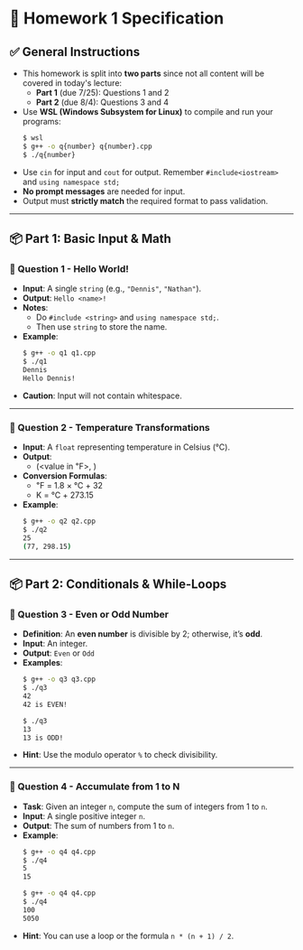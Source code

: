 # 📝 Homework 1 Specification

## ✅ General Instructions
- This homework is split into **two parts** since not all content will be covered in today's lecture:
  - **Part 1** (due 7/25): Questions 1 and 2
  - **Part 2** (due 8/4): Questions 3 and 4
- Use **WSL (Windows Subsystem for Linux)** to compile and run your programs:
    ```bash
    $ wsl
    $ g++ -o q{number} q{number}.cpp
    $ ./q{number}
    ```
- Use `cin` for input and `cout` for output. Remember `#include<iostream>` and `using namespace std;`
- **No prompt messages** are needed for input.
- Output must **strictly match** the required format to pass validation.

---

## 📦 Part 1: Basic Input & Math

### 🔹 Question 1 - Hello World!
- **Input**: A single `string` (e.g., `"Dennis"`, `"Nathan"`).
- **Output**: `Hello <name>!`
- **Notes**:
  - Do `#include <string>` and `using namespace std;`.
  - Then use `string` to store the name.
- **Example**:
    ```bash
    $ g++ -o q1 q1.cpp
    $ ./q1
    Dennis
    Hello Dennis!
    ```
- **Caution**: Input will not contain whitespace.

---

### 🔹 Question 2 - Temperature Transformations
- **Input**: A `float` representing temperature in Celsius (°C).
- **Output**:
    - (<value in ℉>, <value in K>)
- **Conversion Formulas**:
    - ℉ = 1.8 × ℃ + 32
    - K = ℃ + 273.15
- **Example**:
    ```bash
    $ g++ -o q2 q2.cpp
    $ ./q2
    25
    (77, 298.15)
    ```

---

## 📦 Part 2: Conditionals & While-Loops

### 🔹 Question 3 - Even or Odd Number
- **Definition**: An **even number** is divisible by 2; otherwise, it’s **odd**.
- **Input**: An integer.
- **Output**: `Even` or `Odd`
- **Examples**:
    ```bash
    $ g++ -o q3 q3.cpp
    $ ./q3
    42
    42 is EVEN!
    ```
    ```bash
    $ ./q3
    13
    13 is ODD!
    ```
- **Hint**: Use the modulo operator `%` to check divisibility.

---

### 🔹 Question 4 - Accumulate from 1 to N
- **Task**: Given an integer `n`, compute the sum of integers from 1 to `n`.
- **Input**: A single positive integer `n`.
- **Output**: The sum of numbers from 1 to `n`.
- **Example**:
    ```bash
    $ g++ -o q4 q4.cpp
    $ ./q4
    5
    15
    ```
    ```bash
    $ g++ -o q4 q4.cpp
    $ ./q4
    100
    5050
    ```
- **Hint**: You can use a loop or the formula `n * (n + 1) / 2`.